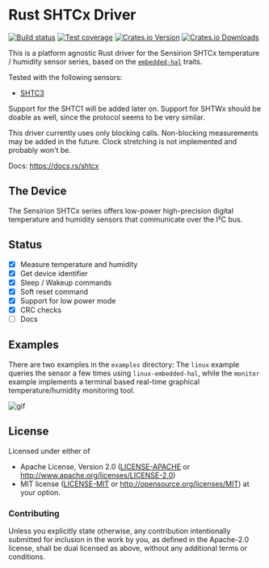 # Rust SHTCx Driver

[![Build status][workflow-badge]][workflow]
[![Test coverage][codecov-badge]][codecov]
[![Crates.io Version][crates-io-badge]][crates-io]
[![Crates.io Downloads][crates-io-download-badge]][crates-io-download]

This is a platform agnostic Rust driver for the Sensirion SHTCx temperature /
humidity sensor series, based on the
[`embedded-hal`](https://github.com/rust-embedded/embedded-hal) traits.

Tested with the following sensors:

- [SHTC3](https://www.sensirion.com/shtc3/)

Support for the SHTC1 will be added later on. Support for SHTWx should be
doable as well, since the protocol seems to be very similar.

This driver currently uses only blocking calls. Non-blocking measurements may
be added in the future. Clock stretching is not implemented and probably won't
be.

Docs: https://docs.rs/shtcx

## The Device

The Sensirion SHTCx series offers low-power high-precision digital temperature
and humidity sensors that communicate over the I²C bus. 

## Status

- [x] Measure temperature and humidity
- [x] Get device identifier
- [x] Sleep / Wakeup commands
- [x] Soft reset command
- [x] Support for low power mode
- [x] CRC checks
- [ ] Docs

## Examples

There are two examples in the `examples` directory: The `linux` example queries
the sensor a few times using `linux-embedded-hal`, while the `monitor` example
implements a terminal based real-time graphical temperature/humidity monitoring
tool.

![gif](monitor.gif)

## License


Licensed under either of

 * Apache License, Version 2.0 ([LICENSE-APACHE](LICENSE-APACHE) or
   http://www.apache.org/licenses/LICENSE-2.0)
 * MIT license ([LICENSE-MIT](LICENSE-MIT) or
   http://opensource.org/licenses/MIT) at your option.

### Contributing

Unless you explicitly state otherwise, any contribution intentionally submitted
for inclusion in the work by you, as defined in the Apache-2.0 license, shall
be dual licensed as above, without any additional terms or conditions.


<!-- Badges -->
[workflow]: https://github.com/dbrgn/shtcx-rs/actions?query=workflow%3ACI
[workflow-badge]: https://img.shields.io/github/workflow/status/dbrgn/shtcx-rs/CI/master
[codecov]: https://codecov.io/gh/dbrgn/shtcx-rs
[codecov-badge]: https://codecov.io/gh/dbrgn/shtcx-rs/branch/master/graph/badge.svg
[crates-io]: https://crates.io/crates/shtcx
[crates-io-badge]: https://img.shields.io/crates/v/shtcx.svg?maxAge=3600
[crates-io-download]: https://crates.io/crates/shtcx
[crates-io-download-badge]: https://img.shields.io/crates/d/shtcx.svg?maxAge=3600

